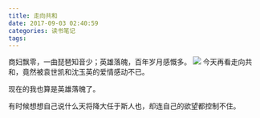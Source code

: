 ```yaml
---
title: 走向共和
date: 2017-09-03 02:40:59
categories: 读书笔记
tags:
---
```


商妇飘零，一曲琵琶知音少；英雄落魄，百年岁月感慨多。
![](http://i17.photobucket.com/albums/b69/canary2005/PDVD_001.jpg)
今天再看走向共和，竟然被袁世凯和沈玉英的爱情感动不已。

现在的我也算是英雄落魄了。

有时候想想自己说什么天将降大任于斯人也，却连自己的欲望都控制不住。



